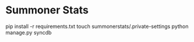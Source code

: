 # Summoner Stats

pip install -r requirements.txt
touch summonerstats/.private-settings
python manage.py syncdb
